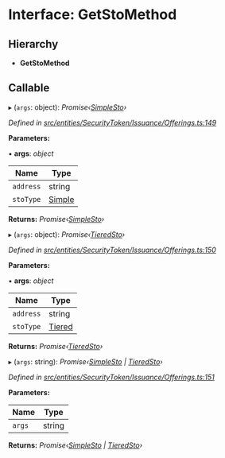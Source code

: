 # Interface: GetStoMethod

## Hierarchy

* **GetStoMethod**

## Callable

▸ (`args`: object): *Promise‹[SimpleSto](../classes/_entities_simplesto_.simplesto.md)›*

*Defined in [src/entities/SecurityToken/Issuance/Offerings.ts:149](https://github.com/PolymathNetwork/polymath-sdk/blob/fb8c7c9/src/entities/SecurityToken/Issuance/Offerings.ts#L149)*

**Parameters:**

▪ **args**: *object*

Name | Type |
------ | ------ |
`address` | string |
`stoType` | [Simple](../enums/_types_index_.stotype.md#simple) |

**Returns:** *Promise‹[SimpleSto](../classes/_entities_simplesto_.simplesto.md)›*

▸ (`args`: object): *Promise‹[TieredSto](../classes/_entities_tieredsto_.tieredsto.md)›*

*Defined in [src/entities/SecurityToken/Issuance/Offerings.ts:150](https://github.com/PolymathNetwork/polymath-sdk/blob/fb8c7c9/src/entities/SecurityToken/Issuance/Offerings.ts#L150)*

**Parameters:**

▪ **args**: *object*

Name | Type |
------ | ------ |
`address` | string |
`stoType` | [Tiered](../enums/_types_index_.stotype.md#tiered) |

**Returns:** *Promise‹[TieredSto](../classes/_entities_tieredsto_.tieredsto.md)›*

▸ (`args`: string): *Promise‹[SimpleSto](../classes/_entities_simplesto_.simplesto.md) | [TieredSto](../classes/_entities_tieredsto_.tieredsto.md)›*

*Defined in [src/entities/SecurityToken/Issuance/Offerings.ts:151](https://github.com/PolymathNetwork/polymath-sdk/blob/fb8c7c9/src/entities/SecurityToken/Issuance/Offerings.ts#L151)*

**Parameters:**

Name | Type |
------ | ------ |
`args` | string |

**Returns:** *Promise‹[SimpleSto](../classes/_entities_simplesto_.simplesto.md) | [TieredSto](../classes/_entities_tieredsto_.tieredsto.md)›*
